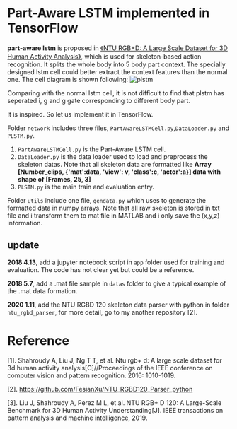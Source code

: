 # Part-Aware LSTM implemented in TensorFlow
**part-aware lstm** is proposed in [《NTU RGB+D: A Large Scale Dataset for 3D Human Activity Analysis》](https://arxiv.org/abs/1604.02808), which is used for skeleton-based action recognition. It splits the whole body into 5 body part context. The specially designed lstm cell could better extract the context features than the normal one. The cell diagram is shown following:
![plstm][plstm]

Comparing with the normal lstm cell, it is not difficult to find that plstm has seperated i, g and g gate corresponding to different body part. 

It is inspired. So let us implement it in TensorFlow. 

Folder `network` includes three files, `PartAwareLSTMCell.py`,`DataLoader.py` and `PLSTM.py`. 
1. `PartAwareLSTMCell.py` is the Part-Aware LSTM cell.
2. `DataLoader.py` is the data loader used to load and preprocess the skeleton datas. Note that all skeleton data are formatted like **Array [Number_clips, {'mat':data, 'view': v, 'class':c, 'actor':a}]  data with shape of [Frames, 25, 3]**
3. `PLSTM.py` is the main train and evaluation entry.

Folder `utils` include one file, `gendata.py` which uses to generate the formatted data in numpy arrays. Note that all raw skeleton is stored in txt file and i transform them to mat file in MATLAB and i only save the (x,y,z) information.

## update
**2018 4.13**, add a jupyter notebook script in `app` folder used for training and evaluation. The code has not clear yet but could be a reference.

**2018 5.7**, add a .mat file sample in `datas` folder to give a typical example of the .mat data formation.

**2020 1.11**, add the NTU RGBD 120 skeleton data parser with python in folder `ntu_rgbd_parser`, for more detail, go to my another repository [2].




[plstm]: ./imgs/plstm.png



# Reference

[1].  Shahroudy A, Liu J, Ng T T, et al. Ntu rgb+ d: A large scale dataset for 3d human activity analysis[C]//Proceedings of the IEEE conference on computer vision and pattern recognition. 2016: 1010-1019. 

[2].  https://github.com/FesianXu/NTU_RGBD120_Parser_python 

[3].  Liu J, Shahroudy A, Perez M L, et al. NTU RGB+ D 120: A Large-Scale Benchmark for 3D Human Activity Understanding[J]. IEEE transactions on pattern analysis and machine intelligence, 2019. 